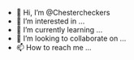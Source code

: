 - 👋 Hi, I’m @Chestercheckers
- 👀 I’m interested in ...
- 🌱 I’m currently learning ...
- 💞️ I’m looking to collaborate on ...
- 📫 How to reach me ...

<!---
Chestercheckers/Chestercheckers is a ✨ special ✨ repository because its `README.md` (this file) appears on your GitHub profile.
You can click the Preview link to take a look at your changes.
--->
